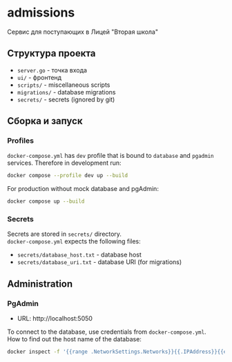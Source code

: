 # admissions

Сервис для поступающих в Лицей "Вторая школа"

## Структура проекта

- `server.go` - точка входа
- `ui/` - фронтенд
- `scripts/` - miscellaneous scripts
- `migrations/` - database migrations
- `secrets/` - secrets (ignored by git)

## Сборка и запуск

### Profiles

`docker-compose.yml` has `dev` profile that is bound to `database` and `pgadmin` services. Therefore in development run:

```bash
docker compose --profile dev up --build
```

For production without mock database and pgAdmin:

```bash
docker compose up --build
```

### Secrets

Secrets are stored in `secrets/` directory.  
`docker-compose.yml` expects the following files:

- `secrets/database_host.txt` - database host
- `secrets/database_uri.txt` - database URI (for migrations)

## Administration

### PgAdmin

- URL: http://localhost:5050

To connect to the database, use credentials from `docker-compose.yml`.  
How to find out the host name of the database:

```bash
docker inspect -f '{{range .NetworkSettings.Networks}}{{.IPAddress}}{{end}}' database
```

